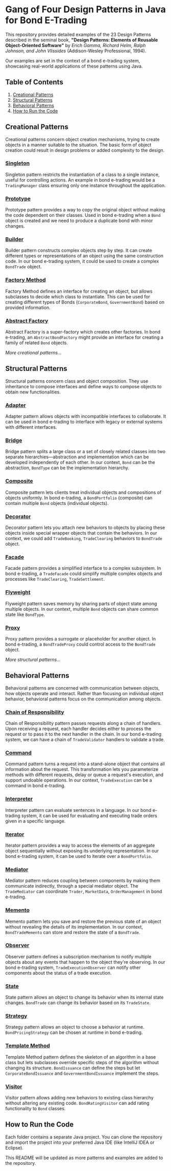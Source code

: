 # Gang of Four Design Patterns in Java for Bond E-Trading

This repository provides detailed examples of the 23 Design Patterns described in the seminal book, **"Design Patterns: Elements of Reusable Object-Oriented Software"** by *Erich Gamma, Richard Helm, Ralph Johnson, and John Vlissides* (Addison-Wesley Professional, 1994).

Our examples are set in the context of a bond e-trading system, showcasing real-world applications of these patterns using Java.

## Table of Contents
1. [Creational Patterns](#creational-patterns)
2. [Structural Patterns](#structural-patterns)
3. [Behavioral Patterns](#behavioral-patterns)
4. [How to Run the Code](#how-to-run-the-code)

## Creational Patterns

Creational patterns concern object creation mechanisms, trying to create objects in a manner suitable to the situation. The basic form of object creation could result in design problems or added complexity to the design.

### [Singleton](./Singleton)
Singleton pattern restricts the instantiation of a class to a single instance, useful for controlling actions. An example in bond e-trading would be a `TradingManager` class ensuring only one instance throughout the application.

### [Prototype](./Prototype)
Prototype pattern provides a way to copy the original object without making the code dependent on their classes. Used in bond e-trading when a `Bond` object is created and we need to produce a duplicate bond with minor changes.

### [Builder](./Builder)
Builder pattern constructs complex objects step by step. It can create different types or representations of an object using the same construction code. In our bond e-trading system, it could be used to create a complex `BondTrade` object.

### [Factory Method](./FactoryMethod)
Factory Method defines an interface for creating an object, but allows subclasses to decide which class to instantiate. This can be used for creating different types of Bonds (`CorporateBond`, `GovernmentBond`) based on provided information.

### [Abstract Factory](./AbstractFactory)
Abstract Factory is a super-factory which creates other factories. In bond e-trading, an `AbstractBondFactory` might provide an interface for creating a family of related `Bond` objects.

_More creational patterns..._

## Structural Patterns

Structural patterns concern class and object composition. They use inheritance to compose interfaces and define ways to compose objects to obtain new functionalities.

### [Adapter](./Adapter)
Adapter pattern allows objects with incompatible interfaces to collaborate. It can be used in bond e-trading to interface with legacy or external systems with different interfaces.

### [Bridge](./Bridge)
Bridge pattern splits a large class or a set of closely related classes into two separate hierarchies—abstraction and implementation which can be developed independently of each other. In our context, `Bond` can be the abstraction, `BondType` can be the implementation hierarchy.

### [Composite](./Composite)
Composite pattern lets clients treat individual objects and compositions of objects uniformly. In bond e-trading, a `BondPortfolio` (composite) can contain multiple `Bond` objects (individual objects).

### [Decorator](./Decorator)
Decorator pattern lets you attach new behaviors to objects by placing these objects inside special wrapper objects that contain the behaviors. In our context, we could add `TradeBooking`, `TradeClearing` behaviors to `BondTrade` object.

### [Facade](./Facade)
Facade pattern provides a simplified interface to a complex subsystem. In bond e-trading, a `TradeFacade` could simplify multiple complex objects and processes like `TradeClearing`, `TradeSettlement`.

### [Flyweight](./Flyweight)
Flyweight pattern saves memory by sharing parts of object state among multiple objects. In our context, multiple `Bond` objects can share common state like `BondType`.

### [Proxy](./Proxy)
Proxy pattern provides a surrogate or placeholder for another object. In bond e-trading, a `BondTradeProxy` could control access to the `BondTrade` object.

_More structural patterns..._

## Behavioral Patterns

Behavioral patterns are concerned with communication between objects, how objects operate and interact. Rather than focusing on individual object behavior, behavioral patterns focus on the communication among objects.

### [Chain of Responsibility](./ChainOfResponsibility)
Chain of Responsibility pattern passes requests along a chain of handlers. Upon receiving a request, each handler decides either to process the request or to pass it to the next handler in the chain. In our bond e-trading system, we can have a chain of `TradeValidator` handlers to validate a trade.

### [Command](./Command)
Command pattern turns a request into a stand-alone object that contains all information about the request. This transformation lets you parameterize methods with different requests, delay or queue a request's execution, and support undoable operations. In our context, `TradeExecution` can be a command in bond e-trading.

### [Interpreter](./Interpreter)
Interpreter pattern can evaluate sentences in a language. In our bond e-trading system, it can be used for evaluating and executing trade orders given in a specific language.

### [Iterator](./Iterator)
Iterator pattern provides a way to access the elements of an aggregate object sequentially without exposing its underlying representation. In our bond e-trading system, it can be used to iterate over a `BondPortfolio`.

### [Mediator](./Mediator)
Mediator pattern reduces coupling between components by making them communicate indirectly, through a special mediator object. The `TradeMediator` can coordinate `Trader`, `MarketData`, `OrderManagement` in bond e-trading.

### [Memento](./Memento)
Memento pattern lets you save and restore the previous state of an object without revealing the details of its implementation. In our context, `BondTradeMemento` can store and restore the state of a `BondTrade`.

### [Observer](./Observer)
Observer pattern defines a subscription mechanism to notify multiple objects about any events that happen to the object they're observing. In our bond e-trading system, `TradeExecutionObserver` can notify other components about the status of a trade execution.

### [State](./State)
State pattern allows an object to change its behavior when its internal state changes. `BondTrade` can change its behavior based on its `TradeState`.

### [Strategy](./Strategy)
Strategy pattern allows an object to choose a behavior at runtime. `BondPricingStrategy` can be chosen at runtime in bond e-trading.

### [Template Method](./TemplateMethod)
Template Method pattern defines the skeleton of an algorithm in a base class but lets subclasses override specific steps of the algorithm without changing its structure. `BondIssuance` can define the steps but let `CorporateBondIssuance` and `GovernmentBondIssuance` implement the steps.

### [Visitor](./Visitor)
Visitor pattern allows adding new behaviors to existing class hierarchy without altering any existing code. `BondRatingVisitor` can add rating functionality to `Bond` classes.

## How to Run the Code

Each folder contains a separate Java project. You can clone the repository and import the project into your preferred Java IDE (like IntelliJ IDEA or Eclipse). 

This README will be updated as more patterns and examples are added to the repository.
